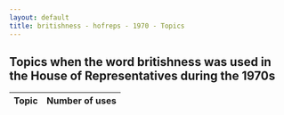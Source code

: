 ```yaml
---
layout: default
title: britishness - hofreps - 1970 - Topics
---
```

## Topics when the word **britishness** was used in the House of Representatives during the 1970s

| Topic | Number of uses |
|--------------|----------------|
